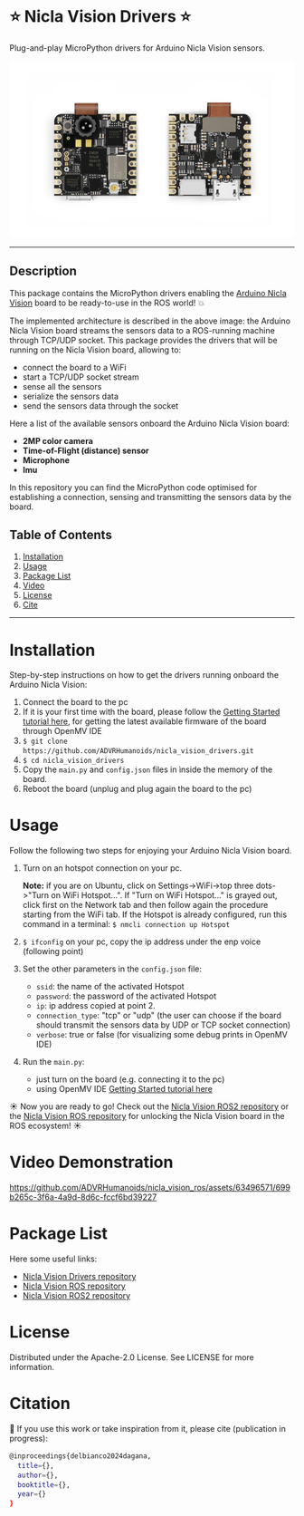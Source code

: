 # :star: Nicla Vision Drivers :star:
Plug-and-play MicroPython drivers for Arduino Nicla Vision sensors.

![Alt Text](assets/Nicla_Vision.jpeg)

-------------------

## Description

This package contains the MicroPython drivers enabling the [Arduino Nicla Vision](https://docs.arduino.cc/hardware/nicla-vision/) board to be ready-to-use in the ROS world! :boom:

The implemented architecture is described in the above image: the Arduino Nicla Vision board streams the sensors data to a ROS-running machine through TCP/UDP socket. This package provides the drivers that will be running on the Nicla Vision board, allowing to:
- connect the board to a WiFi
- start a TCP/UDP socket stream
- sense all the sensors 
- serialize the sensors data
- send the sensors data through the socket 

Here a list of the available sensors onboard the Arduino Nicla Vision board:
- **2MP color camera** 
- **Time-of-Flight (distance) sensor**  
- **Microphone**  
- **Imu**

In this repository you can find the MicroPython code optimised for establishing a connection, sensing and transmitting the sensors data by the board.

## Table of Contents 
1. [Installation](#installation)
2. [Usage](#usage)
3. [Package List](#package-list)
4. [Video](#video-demonstration)
5. [License](#license)
6. [Cite](#citation)
   
-------------------

# Installation
Step-by-step instructions on how to get the drivers running onboard the Arduino Nicla Vision:

1. Connect the board to the pc
2. If it is your first time with the board, please follow the [Getting Started tutorial here](https://docs.arduino.cc/tutorials/nicla-vision/getting-started/), for getting the latest available firmware of the board through OpenMV IDE
3. `$ git clone https://github.com/ADVRHumanoids/nicla_vision_drivers.git`
4. `$ cd nicla_vision_drivers`
5. Copy the `main.py` and `config.json` files in ìnside the memory of the board.
6. Reboot the board (unplug and plug again the board to the pc)

# Usage 
Follow the following two steps for enjoying your Arduino Nicla Vision board.

1. Turn on an hotspot connection on your pc.
   
   **Note:** if you are on Ubuntu, click on Settings->WiFi->top three dots->"Turn on WiFi Hotspot...". If "Turn on WiFi Hotspot..." is grayed out, click first on the Network tab and then follow       again the procedure starting from the WiFi tab. If the Hotspot is already configured, run this command in a terminal: `$ nmcli connection up Hotspot`
3. `$ ifconfig` on your pc, copy the ip address under the enp voice (following point)
4. Set the other parameters in the `config.json` file:
   - `ssid`: the name of the activated Hotspot
   - `password`: the password of the activated Hotspot
   - `ip`: ip address copied at point 2.
   - `connection_type`: "tcp" or "udp" (the user can choose if the board should transmit the sensors data by UDP or TCP socket connection)
   - `verbose`: true or false (for visualizing some debug prints in OpenMV IDE) 
5. Run the `main.py`:
   - just turn on the board (e.g. connecting it to the pc)
   - using OpenMV IDE [Getting Started tutorial here](https://docs.arduino.cc/tutorials/nicla-vision/getting-started/)

:sunny: Now you are ready to go!
Check out the [Nicla Vision ROS2 repository](https://github.com/ADVRHumanoids/nicla_vision_ros2.git) or the [Nicla Vision ROS repository](https://github.com/ADVRHumanoids/nicla_vision_ros.git) for unlocking the Nicla Vision board in the ROS ecosystem! :sunny:

# Video Demonstration

https://github.com/ADVRHumanoids/nicla_vision_ros/assets/63496571/699b265c-3f6a-4a9d-8d6c-fccf6bd39227

# Package List
Here some useful links:

- [Nicla Vision Drivers repository](https://github.com/ADVRHumanoids/nicla_vision_drivers.git)
- [Nicla Vision ROS repository](https://github.com/ADVRHumanoids/nicla_vision_ros.git)
- [Nicla Vision ROS2 repository](https://github.com/ADVRHumanoids/nicla_vision_ros2.git)

# License
Distributed under the Apache-2.0 License. See LICENSE for more information.

# Citation 
:raised_hands: If you use this work or take inspiration from it, please cite (publication in progress):
```bash
@inproceedings{delbianco2024dagana,
  title={},
  author={},
  booktitle={},
  year={}
}
```
